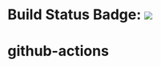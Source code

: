 # Build Status Badge: ![](https://github.com/nareshravuula/github-actions/workflows/artifacts/badge.svg)

# github-actions
